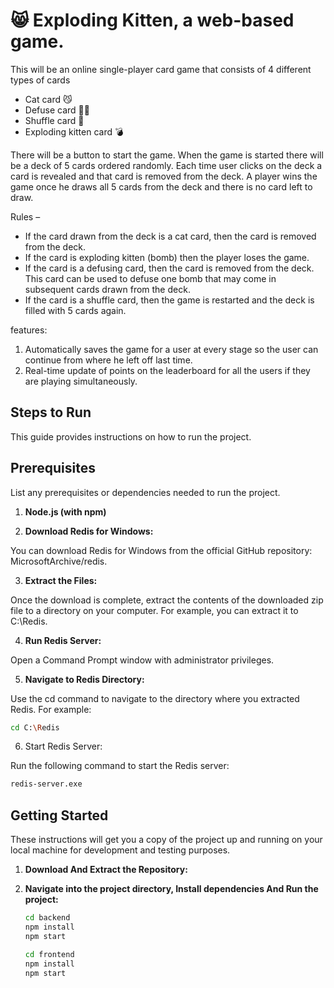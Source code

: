 # 😸 Exploding Kitten, a web-based game. 

This will be an online single-player card game that consists of 4 different types of cards

- Cat card 😼
- Defuse card 🙅‍♂️
- Shuffle card 🔀
- Exploding kitten card 💣

There will be a button to start the game. When the game is started there will be a deck of 5 cards ordered randomly. Each time user clicks on the deck a card is revealed and that card is removed from the deck. A player wins the game once he draws all 5 cards from the deck and there is no card left to draw. 

Rules –
- If the card drawn from the deck is a cat card, then the card is removed from the deck.
- If the card is exploding kitten (bomb) then the player loses the game.
- If the card is a defusing card, then the card is removed from the deck. This card can be used to defuse one bomb that may come in subsequent cards drawn from the deck.
- If the card is a shuffle card, then the game is restarted and the deck is filled with 5 cards again.


features:
1. Automatically saves the game for a user at every stage so the user can continue from where he left off last time.
2. Real-time update of points on the leaderboard for all the users if they are playing simultaneously. 

## Steps to Run

This guide provides instructions on how to run the project.


## Prerequisites

List any prerequisites or dependencies needed to run the project.

1. **Node.js (with npm)**

2. **Download Redis for Windows:**

You can download Redis for Windows from the official GitHub repository: MicrosoftArchive/redis. 


3. **Extract the Files:**

Once the download is complete, extract the contents of the downloaded zip file to a directory on your computer. For example, you can extract it to C:\Redis.


4. **Run Redis Server:**

Open a Command Prompt window with administrator privileges.


5. **Navigate to Redis Directory:**

Use the cd command to navigate to the directory where you extracted Redis. For example:

 ```bash
cd C:\Redis
```


6. Start Redis Server:

Run the following command to start the Redis server:

 ```bash
redis-server.exe
```


## Getting Started

These instructions will get you a copy of the project up and running on your local machine for development and testing purposes.

1. **Download And Extract the Repository:**

2. **Navigate into the project directory, Install dependencies And Run the project:**

    ```bash
    cd backend
    npm install
    npm start
    ```
    ```bash
    cd frontend
    npm install
    npm start
    ```


